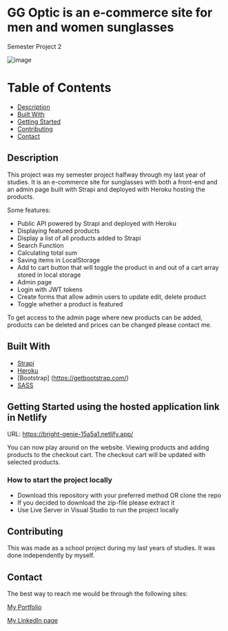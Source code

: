 # GG Optic is an e-commerce site for men and women sunglasses
Semester Project 2

![image](https://i.ibb.co/4sv1V2m/GG-optic-website-img.jpg)



# Table of Contents

- [Description](#description)
- [Built With](#built-with)
- [Getting Started](#getting-started)
- [Contributing](#contributing)
- [Contact](#contact)

## Description

This project was my semester project halfway through my last year of studies. It is an e-commerce site for sunglasses with both a front-end and an admin page built with Strapi and deployed with Heroku hosting the products.

Some features:
- Public API powered by Strapi and deployed with Heroku
- Displaying featured products
- Display a list of all products added to Strapi
- Search Function
- Calculating total sum
- Saving items in LocalStorage
- Add to cart button that will toggle the product in and out of a cart array stored in local storage 
- Admin page
- Login with JWT tokens
- Create forms that allow admin users to update edit, delete product
- Toggle whether a product is featured



To get access to the admin page where new products can be added, products can be deleted and prices can be changed please contact me. 





## Built With

- [Strapi]( https://strapi.io/)
- [Heroku]( https://www.heroku.com/)
- [Bootstrap] (https://getbootstrap.com/)
- [SASS](https://sass-lang.com/)


## Getting Started using the hosted application link in Netlify

URL: https://bright-genie-15a5a1.netlify.app/

You can now play around on the website. Viewing products and adding products to the checkout cart. The checkout cart will be updated with selected products.


### How to start the project locally

- Download this repository with your preferred method OR clone the repo
- If you decided to download the zip-file please extract it
- Use Live Server in Visual Studio to run the project locally


## Contributing

This was made as a school project during my last years of studies. It was done independently by myself.

## Contact

The best way to reach me would be through the following sites:

[My Portfolio](https://www.abjerke.com/)

[My LinkedIn page]( https://www.linkedin.com/in/aina-bjerke-a2b114172/)

